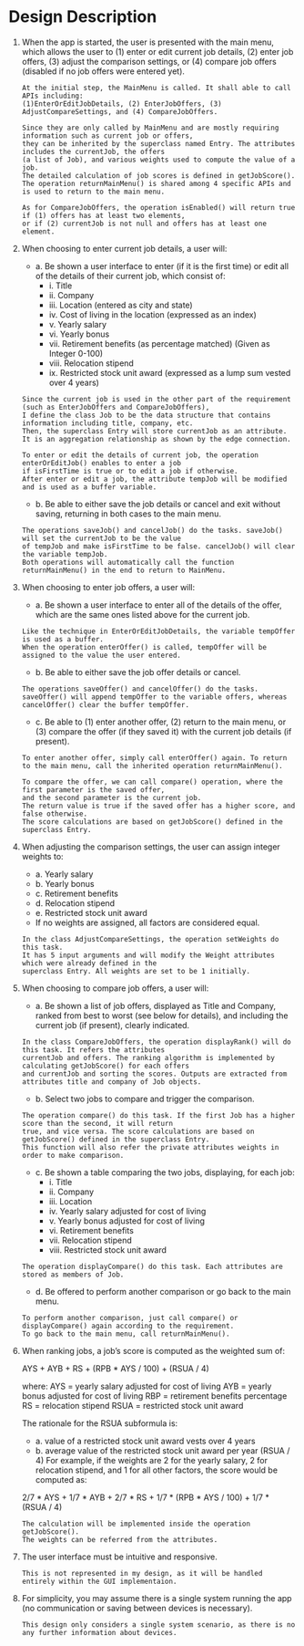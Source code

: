 # Design Description

1. When the app is started, the user is presented with the main menu, which allows the user to (1) enter or edit current job details, (2) enter job offers, (3) adjust the comparison settings, or (4) compare job offers (disabled if no job offers were entered yet).

    ~~~~
    At the initial step, the MainMenu is called. It shall able to call APIs including:
    (1)EnterOrEditJobDetails, (2) EnterJobOffers, (3) AdjustCompareSettings, and (4) CompareJobOffers.

    Since they are only called by MainMenu and are mostly requiring information such as current job or offers, 
    they can be inherited by the superclass named Entry. The attributes includes the currentJob, the offers 
    (a list of Job), and various weights used to compute the value of a job. 
    The detailed calculation of job scores is defined in getJobScore(). 
    The operation returnMainMenu() is shared among 4 specific APIs and is used to return to the main menu.

    As for CompareJobOffers, the operation isEnabled() will return true if (1) offers has at least two elements, 
    or if (2) currentJob is not null and offers has at least one element.
    ~~~~

2. When choosing to enter current job details, a user will:
    * a. Be shown a user interface to enter (if it is the first time) or edit all of the details of
their current job, which consist of:
        * i. Title
        * ii. Company
        * iii. Location (entered as city and state)
        * iv. Cost of living in the location (expressed as an index)
        * v. Yearly salary
        * vi. Yearly bonus
        * vii. Retirement benefits (as percentage matched) (Given as Integer 0-100)
        * viii. Relocation stipend
        * ix. Restricted stock unit award (expressed as a lump sum vested over 4 years)

    ~~~~
    Since the current job is used in the other part of the requirement (such as EnterJobOffers and CompareJobOffers), 
    I define the class Job to be the data structure that contains information including title, company, etc.
    Then, the superclass Entry will store currentJob as an attribute. 
    It is an aggregation relationship as shown by the edge connection.

    To enter or edit the details of current job, the operation enterOrEditJob() enables to enter a job 
    if isFirstTime is true or to edit a job if otherwise. 
    After enter or edit a job, the attribute tempJob will be modified and is used as a buffer variable.
    ~~~~

    * b. Be able to either save the job details or cancel and exit without saving, returning in both cases to the main menu.

    ~~~~
    The operations saveJob() and cancelJob() do the tasks. saveJob() will set the currentJob to be the value
    of tempJob and make isFirstTime to be false. cancelJob() will clear the variable tempJob. 
    Both operations will automatically call the function returnMainMenu() in the end to return to MainMenu.
    ~~~~

3. When choosing to enter job offers, a user will:
    * a. Be shown a user interface to enter all of the details of the offer, which are the same ones listed above for the current job.

    ~~~~
    Like the technique in EnterOrEditJobDetails, the variable tempOffer is used as a buffer. 
    When the operation enterOffer() is called, tempOffer will be assigned to the value the user entered.
    ~~~~

    * b. Be able to either save the job offer details or cancel.

    ~~~~
    The operations saveOffer() and cancelOffer() do the tasks.
    saveOffer() will append tempOffer to the variable offers, whereas cancelOffer() clear the buffer tempOffer.
    ~~~~

    * c. Be able to (1) enter another offer, (2) return to the main menu, or (3) compare the offer (if they saved it) with the current job details (if present).

    ~~~~
    To enter another offer, simply call enterOffer() again. To return to the main menu, call the inherited operation returnMainMenu().

    To compare the offer, we can call compare() operation, where the first parameter is the saved offer,
    and the second parameter is the current job. 
    The return value is true if the saved offer has a higher score, and false otherwise. 
    The score calculations are based on getJobScore() defined in the superclass Entry.
    ~~~~

4. When adjusting the comparison settings, the user can assign integer weights to:
    * a. Yearly salary
    * b. Yearly bonus
    * c. Retirement benefits
    * d. Relocation stipend
    * e. Restricted stock unit award
    * If no weights are assigned, all factors are considered equal.

    ~~~~
    In the class AdjustCompareSettings, the operation setWeights do this task. 
    It has 5 input arguments and will modify the Weight attributes which were already defined in the 
    superclass Entry. All weights are set to be 1 initially.
    ~~~~

5. When choosing to compare job offers, a user will:
    * a. Be shown a list of job offers, displayed as Title and Company, ranked from best to worst 
    (see below for details), and including the current job (if present), clearly indicated.

    ~~~~
    In the class CompareJobOffers, the operation displayRank() will do this task. It refers the attributes 
    currentJob and offers. The ranking algorithm is implemented by calculating getJobScore() for each offers 
    and currentJob and sorting the scores. Outputs are extracted from attributes title and company of Job objects.
    ~~~~

    * b. Select two jobs to compare and trigger the comparison.

    ~~~~
    The operation compare() do this task. If the first Job has a higher score than the second, it will return 
    true, and vice versa. The score calculations are based on getJobScore() defined in the superclass Entry. 
    This function will also refer the private attributes weights in order to make comparison.
    ~~~~

    * c. Be shown a table comparing the two jobs, displaying, for each job:
        * i. Title
        * ii. Company
        * iii. Location
        * iv. Yearly salary adjusted for cost of living
        * v. Yearly bonus adjusted for cost of living
        * vi. Retirement benefits
        * vii. Relocation stipend
        * viii. Restricted stock unit award

    ~~~~
    The operation displayCompare() do this task. Each attributes are stored as members of Job.
    ~~~~

    * d. Be offered to perform another comparison or go back to the main menu.

    ~~~~
    To perform another comparison, just call compare() or displayCompare() again according to the requirement. 
    To go back to the main menu, call returnMainMenu().
    ~~~~

6. When ranking jobs, a job’s score is computed as the weighted sum of:

    AYS + AYB + RS + (RPB * AYS / 100) + (RSUA / 4)

    where:
    AYS = yearly salary adjusted for cost of living
    AYB = yearly bonus adjusted for cost of living
    RBP = retirement benefits percentage
    RS = relocation stipend
    RSUA = restricted stock unit award

    The rationale for the RSUA subformula is:
    * a. value of a restricted stock unit award vests over 4 years
    * b. average value of the restricted stock unit award per year (RSUA / 4)
    For example, if the weights are 2 for the yearly salary, 2 for relocation stipend, and 1 for all other factors, the score would be computed as:

    2/7 * AYS + 1/7 * AYB + 2/7 * RS + 1/7 * (RPB * AYS / 100) + 1/7 * (RSUA / 4)

    ~~~~
    The calculation will be implemented inside the operation getJobScore(). 
    The weights can be referred from the attributes.
    ~~~~

7. The user interface must be intuitive and responsive.

    ~~~~
    This is not represented in my design, as it will be handled entirely within the GUI implementaion.
    ~~~~

8. For simplicity, you may assume there is a single system running the app (no communication or saving between devices is necessary).

    ~~~~
    This design only considers a single system scenario, as there is no any further information about devices.
    ~~~~